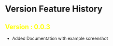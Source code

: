 # Version Feature History

## <span style="color:yellow">Version : 0.0.3</span>

- Added Documentation with example screenshot
